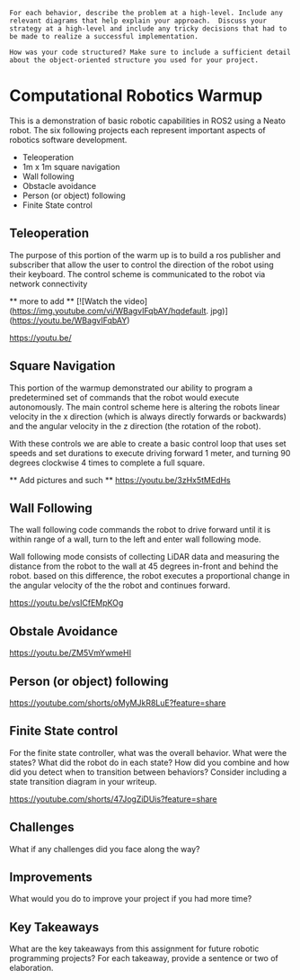     For each behavior, describe the problem at a high-level. Include any relevant diagrams that help explain your approach.  Discuss your strategy at a high-level and include any tricky decisions that had to be made to realize a successful implementation.

    How was your code structured? Make sure to include a sufficient detail about the object-oriented structure you used for your project.

# Computational Robotics Warmup

This is a demonstration of basic robotic capabilities in ROS2 using a Neato robot. The six following projects each represent important aspects of robotics software development.

- Teleoperation
- 1m x 1m square navigation
- Wall following
- Obstacle avoidance
- Person (or object) following
- Finite State control

## Teleoperation

The purpose of this portion of the warm up is to build a ros publisher and subscriber that allow the user to control the direction of the robot using their keyboard. The control scheme is communicated to the robot via network connectivity

** more to add **
[![Watch the video](https://img.youtube.com/vi/WBagvIFqbAY/hqdefault.
jpg)]
(https://youtu.be/WBagvIFqbAY)

https://youtu.be/

## Square Navigation

This portion of the warmup demonstrated our ability to program a predetermined set of commands that the robot would execute autonomously. The main control scheme here is altering the robots linear velocity in the x direction (which is always directly forwards or backwards) and the angular velocity in the z direction (the rotation of the robot).

With these controls we are able to create a basic control loop that uses set speeds and set durations to execute driving forward 1 meter, and turning 90 degrees clockwise 4 times to complete a full square.

** Add pictures and such **
https://youtu.be/3zHx5tMEdHs

## Wall Following

The wall following code commands the robot to drive forward until it is within range of a wall, turn to the left and enter wall following mode.

Wall following mode consists of collecting LiDAR data and measuring the distance from the robot to the wall at 45 degrees in-front and behind the robot. based on this difference, the robot executes a proportional change in the angular velocity of the the robot and continues forward.

https://youtu.be/vsICfEMpKOg

## Obstale Avoidance

https://youtu.be/ZM5VmYwmeHI

## Person (or object) following

https://youtube.com/shorts/oMyMJkR8LuE?feature=share

## Finite State control

For the finite state controller, what was the overall behavior. What were the states? What did the robot do in each state? How did you combine and how did you detect when to transition between behaviors? Consider including a state transition diagram in your writeup.

https://youtube.com/shorts/47JogZiDUis?feature=share

## Challenges

What if any challenges did you face along the way?

## Improvements

What would you do to improve your project if you had more time?

## Key Takeaways

What are the key takeaways from this assignment for future robotic programming projects? For each takeaway, provide a sentence or two of elaboration.
